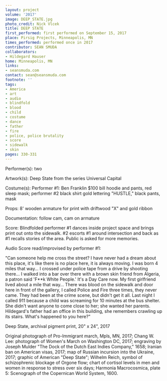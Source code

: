 ```yaml
---
layout: project
volume: '2017'
image: DEEP_STATE.jpg
photo_credit: Nick Vlcek
title: DEEP STATE
first_performed: first performed on September 15, 2017
place: Pirsig Projects, Minneapolis, MN
times_performed: performed once in 2017
contributor: SEAN SMUDA
collaborators:
- Hildegard Hauser
home: Minneapolis, MN
links:
- seansmuda.com
contact: sean@seansmuda.com
footnote: ''
tags:
- America
- art
- audio
- blindfold
- blood
- child
- costume
- dance
- father
- fire
- police, police brutality
- score
- sidewalk
- skin
pages: 330-331
---
```


Performer(s): two

Artwork(s): Deep State from the series Universal Capital

Costume(s): Performer #1: Ben Franklin $100 bill hoodie and pants, red sleep mask; performer #2 black shirt gold lettering "HUSTLE," black pants, mask

Props: 8' wooden armature for print with driftwood "X" and gold ribbon

Documentation: follow cam, cam on armature

Score: Blindfolded performer #1 dances inside project space and brings print out onto the sidewalk. #2 escorts #1 around intersection and back as #1 recalls stories of the area. Public is asked for more memories.

Audio Score read/improvised by performer #1:

"Can someone help me cross the street? I have never had a dream about this place, it's like there is no place here, it is always moving. I was born 4 miles that way&hellip; I crossed under police tape from a drive by shooting there&hellip; I walked into a bar over there with a brown skin friend from Algeria, a patron said 'F\*\*k White People.' It's a Day Care now. My first girlfriend lived about a mile that way&hellip; There was blood on the sidewalk and door here in front of the gallery, I called Police and Fire three times, they never came. They had been at the crime scene, but didn't get it all. Last night I called 911 because a child was screaming for 10 minutes at the bus shelter. She didn't want anyone to come close to her; she wanted her parents. Hildegard's father had an office in this building, she remembers crawling up its stairs. What's happened to you here?"

Deep State, archival pigment print, 20" x 24", 2017

Original photograph of Pro-Immigrant march, Mpls, MN, 2017; Chang W. Lee: photograph of Women's March on Washington DC, 2017; engraving by Joseph Mulder "The Dock of the Dutch East Indies Company," 1658; Iranian ban on American visas, 2017; map of Russian incursion into the Ukraine, 2017; graphic of American "Deep State"; Wilhelm Reich, symbol of schizophrenic blockage of Orgone flow; chart of cortisol levels in men and women in response to stress over six days; Harmonia Macrocosmica, plate 5: Scenograph of the Copernican World System, 1600.
